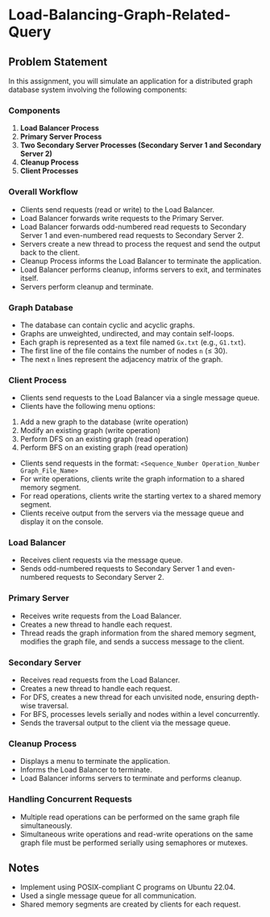 # Load-Balancing-Graph-Related-Query

## Problem Statement
In this assignment, you will simulate an application for a distributed graph database system involving the following components:

### Components
1. **Load Balancer Process**
2. **Primary Server Process**
3. **Two Secondary Server Processes (Secondary Server 1 and Secondary Server 2)**
4. **Cleanup Process**
5. **Client Processes**

### Overall Workflow
- Clients send requests (read or write) to the Load Balancer.
- Load Balancer forwards write requests to the Primary Server.
- Load Balancer forwards odd-numbered read requests to Secondary Server 1 and even-numbered read requests to Secondary Server 2.
- Servers create a new thread to process the request and send the output back to the client.
- Cleanup Process informs the Load Balancer to terminate the application.
- Load Balancer performs cleanup, informs servers to exit, and terminates itself.
- Servers perform cleanup and terminate.

### Graph Database
- The database can contain cyclic and acyclic graphs.
- Graphs are unweighted, undirected, and may contain self-loops.
- Each graph is represented as a text file named `Gx.txt` (e.g., `G1.txt`).
- The first line of the file contains the number of nodes `n` (≤ 30).
- The next `n` lines represent the adjacency matrix of the graph.

### Client Process
- Clients send requests to the Load Balancer via a single message queue.
- Clients have the following menu options:
 1. Add a new graph to the database (write operation)
 2. Modify an existing graph (write operation)
 3. Perform DFS on an existing graph (read operation)
 4. Perform BFS on an existing graph (read operation)
- Clients send requests in the format: `<Sequence_Number Operation_Number Graph_File_Name>`
- For write operations, clients write the graph information to a shared memory segment.
- For read operations, clients write the starting vertex to a shared memory segment.
- Clients receive output from the servers via the message queue and display it on the console.

### Load Balancer
- Receives client requests via the message queue.
- Sends odd-numbered requests to Secondary Server 1 and even-numbered requests to Secondary Server 2.

### Primary Server
- Receives write requests from the Load Balancer.
- Creates a new thread to handle each request.
- Thread reads the graph information from the shared memory segment, modifies the graph file, and sends a success message to the client.

### Secondary Server
- Receives read requests from the Load Balancer.
- Creates a new thread to handle each request.
- For DFS, creates a new thread for each unvisited node, ensuring depth-wise traversal.
- For BFS, processes levels serially and nodes within a level concurrently.
- Sends the traversal output to the client via the message queue.

### Cleanup Process
- Displays a menu to terminate the application.
- Informs the Load Balancer to terminate.
- Load Balancer informs servers to terminate and performs cleanup.

### Handling Concurrent Requests
- Multiple read operations can be performed on the same graph file simultaneously.
- Simultaneous write operations and read-write operations on the same graph file must be performed serially using semaphores or mutexes.

## Notes
- Implement using POSIX-compliant C programs on Ubuntu 22.04.
- Used a single message queue for all communication.
- Shared memory segments are created by clients for each request.
